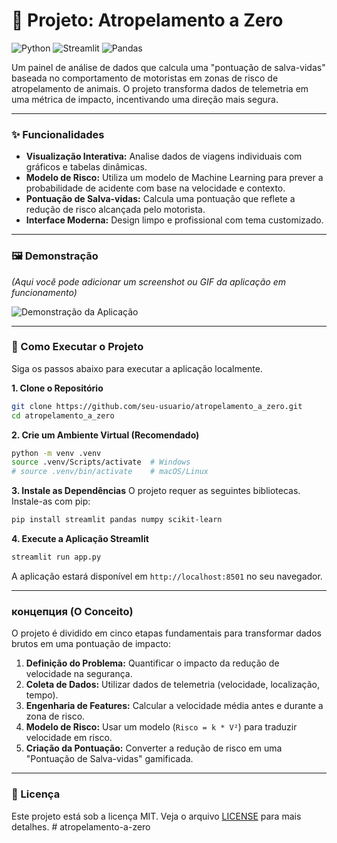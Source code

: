 # 🚗 Projeto: Atropelamento a Zero

![Python](https://img.shields.io/badge/Python-3.11+-blue?style=for-the-badge&logo=python)
![Streamlit](https://img.shields.io/badge/Streamlit-1.33+-red?style=for-the-badge&logo=streamlit)
![Pandas](https://img.shields.io/badge/Pandas-2.2+-blue?style=for-the-badge&logo=pandas)

Um painel de análise de dados que calcula uma "pontuação de salva-vidas" baseada no comportamento de motoristas em zonas de risco de atropelamento de animais. O projeto transforma dados de telemetria em uma métrica de impacto, incentivando uma direção mais segura.

---

### ✨ Funcionalidades

-   **Visualização Interativa:** Analise dados de viagens individuais com gráficos e tabelas dinâmicas.
-   **Modelo de Risco:** Utiliza um modelo de Machine Learning para prever a probabilidade de acidente com base na velocidade e contexto.
-   **Pontuação de Salva-vidas:** Calcula uma pontuação que reflete a redução de risco alcançada pelo motorista.
-   **Interface Moderna:** Design limpo e profissional com tema customizado.

---

### 🖼️ Demonstração

*(Aqui você pode adicionar um screenshot ou GIF da aplicação em funcionamento)*

![Demonstração da Aplicação](https://via.placeholder.com/800x450.png?text=Adicione+um+screenshot+da+sua+app+aqui)

---

### 🚀 Como Executar o Projeto

Siga os passos abaixo para executar a aplicação localmente.

**1. Clone o Repositório**
```bash
git clone https://github.com/seu-usuario/atropelamento_a_zero.git
cd atropelamento_a_zero
```

**2. Crie um Ambiente Virtual (Recomendado)**
```bash
python -m venv .venv
source .venv/Scripts/activate  # Windows
# source .venv/bin/activate    # macOS/Linux
```

**3. Instale as Dependências**
O projeto requer as seguintes bibliotecas. Instale-as com pip:
```bash
pip install streamlit pandas numpy scikit-learn
```

**4. Execute a Aplicação Streamlit**
```bash
streamlit run app.py
```
A aplicação estará disponível em `http://localhost:8501` no seu navegador.

---

###  концепция (O Conceito)

O projeto é dividido em cinco etapas fundamentais para transformar dados brutos em uma pontuação de impacto:

1.  **Definição do Problema:** Quantificar o impacto da redução de velocidade na segurança.
2.  **Coleta de Dados:** Utilizar dados de telemetria (velocidade, localização, tempo).
3.  **Engenharia de Features:** Calcular a velocidade média antes e durante a zona de risco.
4.  **Modelo de Risco:** Usar um modelo (`Risco = k * V²`) para traduzir velocidade em risco.
5.  **Criação da Pontuação:** Converter a redução de risco em uma "Pontuação de Salva-vidas" gamificada.

---

### 📜 Licença

Este projeto está sob a licença MIT. Veja o arquivo [LICENSE](LICENSE) para mais detalhes.
#   a t r o p e l a m e n t o - a - z e r o  
 